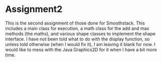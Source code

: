 # Assignment2

This is the second assignment of those done for Smoothstack. This includes a main class for execution, a math class for the add and max methods (the maths), and various shape classes to implement the shape interface. I have not been told what to do with the display function, so unless told otherwise (when I would fix it), I am leaving it blank for now. I would like to mess with the Java Graphics2D for it when I have a bit more time.

